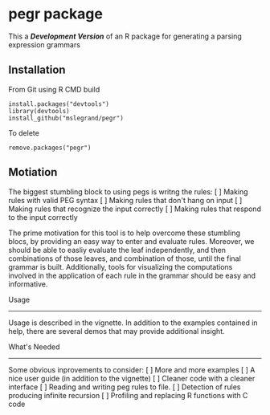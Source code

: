 pegr package
====

This a ***Development Version*** of an R package for generating  a parsing expression grammars  

Installation
-----

From Git using R CMD build
```
install.packages("devtools")
library(devtools)
install_github("mslegrand/pegr")

```
To delete
```
remove.packages("pegr")
```

Motiation
------

The biggest stumbling block to using pegs is writng the rules:
[ ] Making rules with valid PEG syntax
[ ] Making rules that don't hang on input
[ ] Making rules that recognize the input correctly
[ ] Making rules that respond to the input correctly

The prime motivation for this tool is to help overcome these stumbling blocs, by providing an easy way
to enter and evaluate rules. Moreover, we should be able to easliy evaluate the leaf independently,
and then combinations of those leaves, and combination of those, until the final grammar is built. Additionally,
tools for visualizing the computations involved in the application of each rule in the grammar should be easy and 
informative.

Usage
_____

Usage is described in the vignette.   In addition to the examples contained in help,
there are several demos that may provide additional insight.

What's Needed
______

Some obvious  inprovements to consider:
[ ]  More  and more examples
[ ]  A nice user guide (in addition to the vignette)
[ ]  Cleaner code with a cleaner interface
[ ]  Reading and writing peg rules to file. 
[ ]  Detection of rules producing infinite recursion
[ ]  Profiling and replacing R functions with C code




